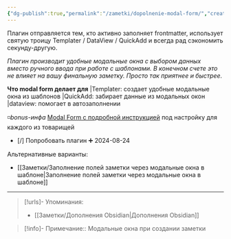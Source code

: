 ```yaml
---
{"dg-publish":true,"permalink":"/zametki/dopolnenie-modal-form/","created":"2024-08-23","updated":"2024-09-24T00:47:34+03:00"}
---
```


Плагин отправляется тем, кто активно заполняет frontmatter, использует святую троицу Templater / DataView / QuickAdd и всегда рад сэкономить секунду-другую. 

*Плагин производит удобные модальные окна с выбором данных вместо ручного ввода при работе с шаблонами. В конечном счете это не влияет на вашу финальную заметку. Просто так приятнее и быстрее.* 

**Что modal form делает для** 
|Templater: создает удобные модальные окна из шаблонов
|QuickAdd: забирает данные из модальных окон
|dataview: помогает в автозаполнении 

◽️*bonus-инфа* 
[Modal Form с подробной инструкцией](https://github.com/danielo515/obsidian-modal-form) под настройку для каждого из товарищей 

- [/] Попробовать плагин ➕ 2024-08-24

Альтернативные варианты:
- [[Заметки/Заполнение полей заметки через модальные окна в шаблоне\|Заполнение полей заметки через модальные окна в шаблоне]]

---
> [!urls]- Упоминания:
> - [[Заметки/Дополнения Obsidian\|Дополнения Obsidian]]

> [!info]-
> Примечание:: Модальные окна при создании заметки